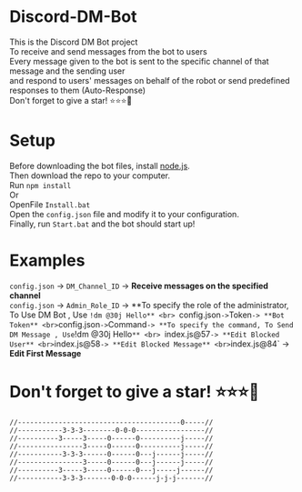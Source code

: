 # Discord-DM-Bot 

This is the Discord DM Bot project
<br>
To receive and send messages from the bot to users
<br>
Every message given to the bot is sent to the specific channel of that message and the sending user
<br>
and respond to users' messages on behalf of the robot or send predefined responses to them (Auto-Response)
<br>
Don't forget to give a star! ⭐⭐⭐💋
# Setup
Before downloading the bot files, install [node.js](https://nodejs.org/en/download/).
<br>
Then download the repo to your computer.
<br>
Run `npm install`
<br>
Or
<br>
OpenFile `Install.bat`
<br>
Open the `config.json` file and modify it to your configuration.
<br>
Finally, run `Start.bat` and the bot should start up!
# Examples
`config.json` -> `DM_Channel_ID` -> **Receive messages on the specified channel**
<br>
`config.json` -> `Admin_Role_ID` -> **To specify the role of the administrator, To Use DM Bot , Use `!dm @30j Hello**
<br>
`config.json` -> `Token` -> **Bot Token**
<br>
`config.json` -> `Command` -> **To specify the command, To Send DM Message , Use `!dm @30j Hello`**
<br>
`index.js@57` -> **Edit Blocked User**
<br>
`index.js@58` -> **Edit Blocked Message**
<br>
`index.js@84` -> **Edit First Message**
# Don't forget to give a star! ⭐⭐⭐💋

`//----------------------------------------0-----//`<br>
`//-----------3-3-3--------0-0-0-----------------//`<br>
`//----------3-----3-----0------0----------j-----//`<br>
`//----------------3-----0------0----------j-----//`<br>
`//-----------3-3-3------0------0---j------j-----//`<br>
`//----------------3-----0------0---j------j-----//`<br>
`//----------3-----3-----0------0---j-----j------//`<br>
`//-----------3-3-3-------0-0-0------j-j-j-------//`<br>

